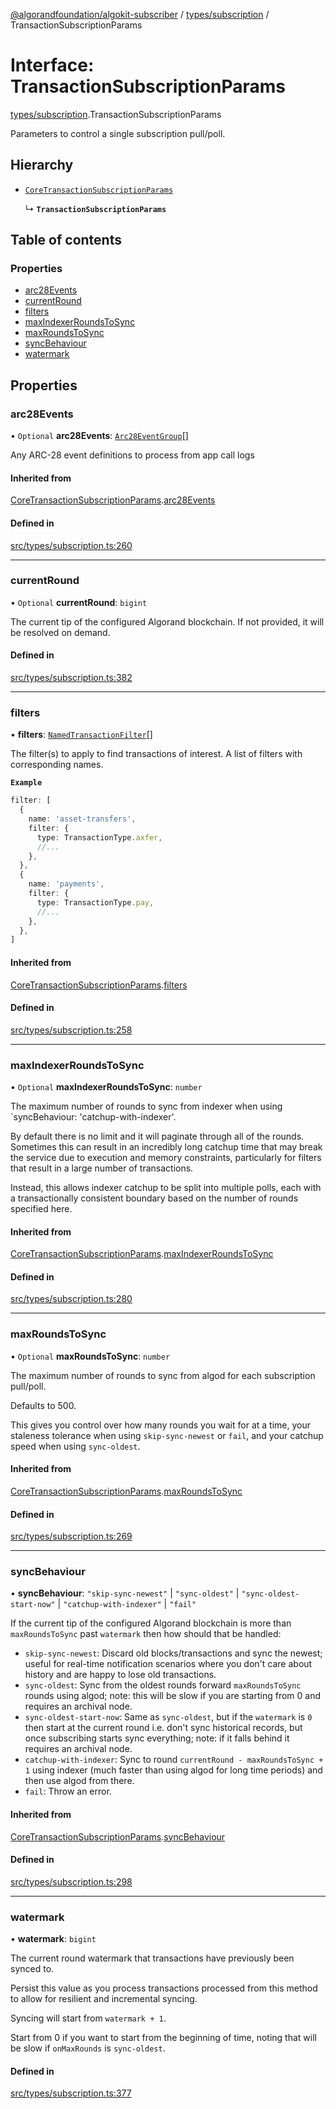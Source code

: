 [@algorandfoundation/algokit-subscriber](../README.md) / [types/subscription](../modules/types_subscription.md) / TransactionSubscriptionParams

# Interface: TransactionSubscriptionParams

[types/subscription](../modules/types_subscription.md).TransactionSubscriptionParams

Parameters to control a single subscription pull/poll.

## Hierarchy

- [`CoreTransactionSubscriptionParams`](types_subscription.CoreTransactionSubscriptionParams.md)

  ↳ **`TransactionSubscriptionParams`**

## Table of contents

### Properties

- [arc28Events](types_subscription.TransactionSubscriptionParams.md#arc28events)
- [currentRound](types_subscription.TransactionSubscriptionParams.md#currentround)
- [filters](types_subscription.TransactionSubscriptionParams.md#filters)
- [maxIndexerRoundsToSync](types_subscription.TransactionSubscriptionParams.md#maxindexerroundstosync)
- [maxRoundsToSync](types_subscription.TransactionSubscriptionParams.md#maxroundstosync)
- [syncBehaviour](types_subscription.TransactionSubscriptionParams.md#syncbehaviour)
- [watermark](types_subscription.TransactionSubscriptionParams.md#watermark)

## Properties

### arc28Events

• `Optional` **arc28Events**: [`Arc28EventGroup`](types_arc_28.Arc28EventGroup.md)[]

Any ARC-28 event definitions to process from app call logs

#### Inherited from

[CoreTransactionSubscriptionParams](types_subscription.CoreTransactionSubscriptionParams.md).[arc28Events](types_subscription.CoreTransactionSubscriptionParams.md#arc28events)

#### Defined in

[src/types/subscription.ts:260](https://github.com/algorandfoundation/algokit-subscriber-ts/blob/main/src/types/subscription.ts#L260)

---

### currentRound

• `Optional` **currentRound**: `bigint`

The current tip of the configured Algorand blockchain.
If not provided, it will be resolved on demand.

#### Defined in

[src/types/subscription.ts:382](https://github.com/algorandfoundation/algokit-subscriber-ts/blob/main/src/types/subscription.ts#L382)

---

### filters

• **filters**: [`NamedTransactionFilter`](types_subscription.NamedTransactionFilter.md)[]

The filter(s) to apply to find transactions of interest.
A list of filters with corresponding names.

**`Example`**

```typescript
filter: [
  {
    name: 'asset-transfers',
    filter: {
      type: TransactionType.axfer,
      //...
    },
  },
  {
    name: 'payments',
    filter: {
      type: TransactionType.pay,
      //...
    },
  },
]
```

#### Inherited from

[CoreTransactionSubscriptionParams](types_subscription.CoreTransactionSubscriptionParams.md).[filters](types_subscription.CoreTransactionSubscriptionParams.md#filters)

#### Defined in

[src/types/subscription.ts:258](https://github.com/algorandfoundation/algokit-subscriber-ts/blob/main/src/types/subscription.ts#L258)

---

### maxIndexerRoundsToSync

• `Optional` **maxIndexerRoundsToSync**: `number`

The maximum number of rounds to sync from indexer when using `syncBehaviour: 'catchup-with-indexer'.

By default there is no limit and it will paginate through all of the rounds.
Sometimes this can result in an incredibly long catchup time that may break the service
due to execution and memory constraints, particularly for filters that result in a large number of transactions.

Instead, this allows indexer catchup to be split into multiple polls, each with a transactionally consistent
boundary based on the number of rounds specified here.

#### Inherited from

[CoreTransactionSubscriptionParams](types_subscription.CoreTransactionSubscriptionParams.md).[maxIndexerRoundsToSync](types_subscription.CoreTransactionSubscriptionParams.md#maxindexerroundstosync)

#### Defined in

[src/types/subscription.ts:280](https://github.com/algorandfoundation/algokit-subscriber-ts/blob/main/src/types/subscription.ts#L280)

---

### maxRoundsToSync

• `Optional` **maxRoundsToSync**: `number`

The maximum number of rounds to sync from algod for each subscription pull/poll.

Defaults to 500.

This gives you control over how many rounds you wait for at a time,
your staleness tolerance when using `skip-sync-newest` or `fail`, and
your catchup speed when using `sync-oldest`.

#### Inherited from

[CoreTransactionSubscriptionParams](types_subscription.CoreTransactionSubscriptionParams.md).[maxRoundsToSync](types_subscription.CoreTransactionSubscriptionParams.md#maxroundstosync)

#### Defined in

[src/types/subscription.ts:269](https://github.com/algorandfoundation/algokit-subscriber-ts/blob/main/src/types/subscription.ts#L269)

---

### syncBehaviour

• **syncBehaviour**: `"skip-sync-newest"` \| `"sync-oldest"` \| `"sync-oldest-start-now"` \| `"catchup-with-indexer"` \| `"fail"`

If the current tip of the configured Algorand blockchain is more than `maxRoundsToSync`
past `watermark` then how should that be handled:

- `skip-sync-newest`: Discard old blocks/transactions and sync the newest; useful
  for real-time notification scenarios where you don't care about history and
  are happy to lose old transactions.
- `sync-oldest`: Sync from the oldest rounds forward `maxRoundsToSync` rounds
  using algod; note: this will be slow if you are starting from 0 and requires
  an archival node.
- `sync-oldest-start-now`: Same as `sync-oldest`, but if the `watermark` is `0`
  then start at the current round i.e. don't sync historical records, but once
  subscribing starts sync everything; note: if it falls behind it requires an
  archival node.
- `catchup-with-indexer`: Sync to round `currentRound - maxRoundsToSync + 1`
  using indexer (much faster than using algod for long time periods) and then
  use algod from there.
- `fail`: Throw an error.

#### Inherited from

[CoreTransactionSubscriptionParams](types_subscription.CoreTransactionSubscriptionParams.md).[syncBehaviour](types_subscription.CoreTransactionSubscriptionParams.md#syncbehaviour)

#### Defined in

[src/types/subscription.ts:298](https://github.com/algorandfoundation/algokit-subscriber-ts/blob/main/src/types/subscription.ts#L298)

---

### watermark

• **watermark**: `bigint`

The current round watermark that transactions have previously been synced to.

Persist this value as you process transactions processed from this method
to allow for resilient and incremental syncing.

Syncing will start from `watermark + 1`.

Start from 0 if you want to start from the beginning of time, noting that
will be slow if `onMaxRounds` is `sync-oldest`.

#### Defined in

[src/types/subscription.ts:377](https://github.com/algorandfoundation/algokit-subscriber-ts/blob/main/src/types/subscription.ts#L377)
